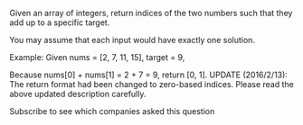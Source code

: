 Given an array of integers, return indices of the two numbers such that they add up to a specific target.

You may assume that each input would have exactly one solution.

Example:
Given nums = [2, 7, 11, 15], target = 9,

Because nums[0] + nums[1] = 2 + 7 = 9,
return [0, 1].
UPDATE (2016/2/13):
The return format had been changed to zero-based indices. Please read the above updated description carefully.

Subscribe to see which companies asked this question